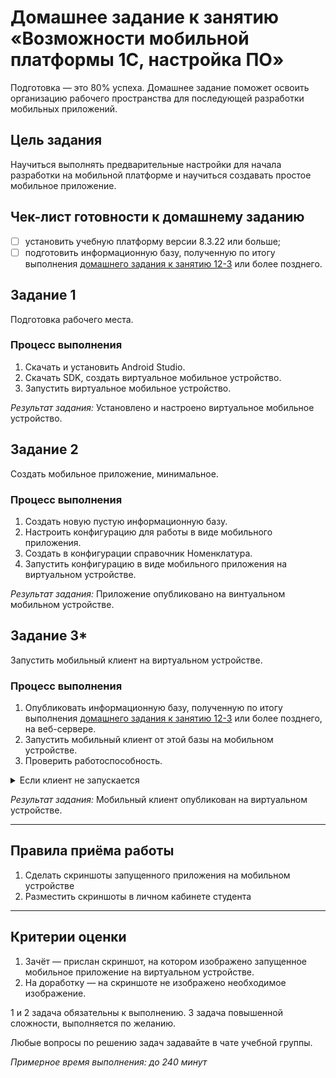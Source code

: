 # Домашнее задание к занятию «Возможности мобильной платформы 1С, настройка ПО»

Подготовка — это 80% успеха. Домашнее задание поможет освоить организацию рабочего пространства для последующей разработки мобильных приложений.

## Цель задания

Научиться выполнять предварительные настройки для начала разработки на мобильной платформе и научиться создавать простое мобильное приложение.

## Чек-лист готовности к домашнему заданию

- [ ] установить учебную платформу версии 8.3.22 или больше;
- [ ] подготовить информационную базу, полученную по итогу выполнения [домашнего задания к занятию 12-3](../BSP/homework-12-3.md) или более позднего.

## Задание 1
Подготовка рабочего места.

### Процесс выполнения
1. Скачать и установить Android Studio.
2. Скачать SDK, создать виртуальное мобильное устройство.
3. Запустить виртуальное мобильное устройство.
 
*Результат задания:* 
Установлено и настроено виртуальное мобильное устройство.

## Задание 2
Создать мобильное приложение, минимальное.

### Процесс выполнения
1. Создать новую пустую информационную базу.
2. Настроить конфигурацию для работы в виде мобильного приложения.
3. Создать в конфигурации справочник Номенклатура.
4. Запустить конфигурацию в виде мобильного приложения на виртуальном устройстве.

*Результат задания:* 
Приложение опубликовано на винтуальном мобильном устройстве.


## Задание 3*
Запустить мобильный клиент на виртуальном устройстве.

### Процесс выполнения
1. Опубликовать информационную базу, полученную по итогу выполнения [домашнего задания к занятию 12-3](../BSP/homework-12-3.md) или более позднего, на веб-сервере.
2. Запустить мобильный клиент от этой базы на мобильном устройстве.
3. Проверить работоспособность.

<details>
  <summary>Если клиент не запускается</summary>
Если при запуске клиента, вы видите ошибку, что база не найдена
 
<p align="center" width="100%">
  <img width="75%" src="src/qemu-system-x86_64_exCoqLPjAE.png"> 
</p>

Попробуйте заменить путь к базе - вместо имени ПК прописать его IP-адрес. Для этого зажмите мышкой на имени базы, снизу появится меню, нажмите "Изменить" и замените путь (указывайте свой IP)

<p align="center" width="100%">
  <img width="75%" src="src/qemu-system-x86_64_ek7rCuDWRR.gif"> 
</p>

</details>


*Результат задания:* 
Мобильный клиент опубликован на виртуальном устройстве.


------

## Правила приёма работы 

1. Сделать скриншоты запущенного приложения на мобильном устройстве
2. Разместить скриншоты в личном кабинете студента

------
## Критерии оценки

1. Зачёт — прислан скриншот, на котором изображено запущенное мобильное приложение на виртуальном устройстве.
2. На доработку — на скриншоте не изображено необходимое изображение.

1 и 2 задача обязательны к выполнению. 3 задача повышенной сложности, выполняется по желанию.

Любые вопросы по решению задач задавайте в чате учебной группы.

*Примерное время выполнения: до 240 минут*


